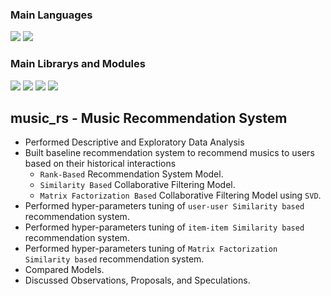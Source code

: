 ### Main Languages
<p>
<img src="https://img.shields.io/badge/python-3670A0?style=for-the-badge&logo=python&logoColor=ffdd54">
<img src="https://img.shields.io/badge/Markdown-000000?style=for-the-badge&logo=markdown&logoColor=white"></p>

### Main Librarys and Modules
<p><img src="https://img.shields.io/badge/numpy-%23013243.svg?style=for-the-badge&logo=numpy&logoColor=white">
<img src="https://img.shields.io/badge/pandas-%23150458.svg?style=for-the-badge&logo=pandas&logoColor=white">
<img src="https://img.shields.io/badge/scikit--learn-%23F7931E.svg?style=for-the-badge&logo=scikit-learn&logoColor=white">
<img src="https://img.shields.io/badge/SciPy-%230C55A5.svg?style=for-the-badge&logo=scipy&logoColor=%white">
</p>

## music_rs - Music Recommendation System
- Performed Descriptive and Exploratory Data Analysis
- Built baseline recommendation system to recommend musics to users based on their historical interactions
  - `Rank-Based` Recommendation System Model.
  - `Similarity Based` Collaborative Filtering Model.
  - `Matrix Factorization Based` Collaborative Filtering Model using `SVD`.
- Performed hyper-parameters tuning of `user-user Similarity based` recommendation system.
- Performed hyper-parameters tuning of `item-item Similarity based` recommendation system.
- Performed hyper-parameters tuning of `Matrix Factorization Similarity based` recommendation system.
- Compared Models.
- Discussed Observations, Proposals, and Speculations.
